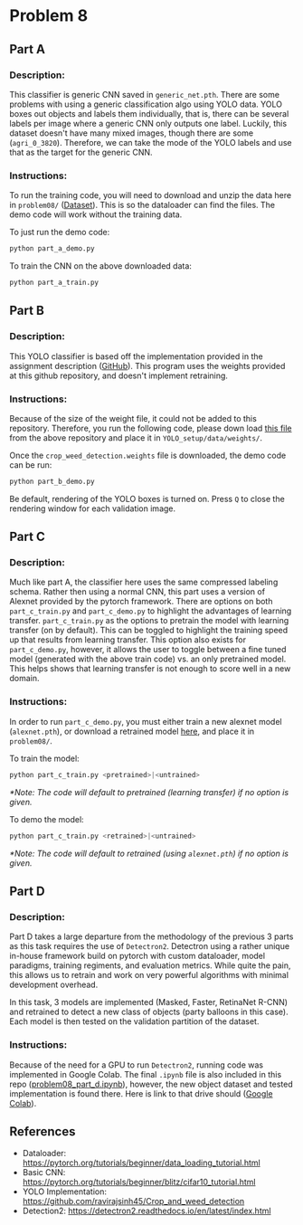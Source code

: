 # Problem 8

## Part A

### Description:
This classifier is generic CNN saved in `generic_net.pth`. There are some problems with using a generic classification algo using YOLO data. YOLO boxes out objects and labels them individually, that is, there can be several labels per image where a generic CNN only outputs one label. Luckily, this dataset doesn't have many mixed images, though there are some (`agri_0_3820`). Therefore, we can take the mode of the YOLO labels and use that as the target for the generic CNN. 


### Instructions:
To run the training code, you will need to download and unzip the data here in `problem08/` ([Dataset](https://www.kaggle.com/datasets/ravirajsinh45/crop-and-weed-detection-data-with-bounding-boxes/download?datasetVersionNumber=1)). This is so the dataloader can find the files. The demo code will work without the training data.

To just run the demo code:
```py
python part_a_demo.py
```
To train the CNN on the above downloaded data:
```py
python part_a_train.py
```

## Part B
### Description:
This YOLO classifier is based off the implementation provided in the assignment description ([GitHub](https://github.com/ravirajsinh45/Crop_and_weed_detection)). This program uses the weights provided at this github repository, and doesn't implement retraining.


### Instructions:
Because of the size of the weight file, it could not be added to this repository. Therefore, you run the following code, please down load [this file](https://drive.google.com/open?id=1-Aam2D-fqnwecbeHwa4rtzxtNjwcDkP6) from the above repository and place it in `YOLO_setup/data/weights/`.

Once the `crop_weed_detection.weights` file is downloaded, the demo code can be run:
```py
python part_b_demo.py
```
Be default, rendering of the YOLO boxes is turned on. Press `Q` to close the rendering window for each validation image.

## Part C
### Description:
Much like part A, the classifier here uses the same compressed labeling schema. Rather then using a normal CNN, this part uses a version of Alexnet provided by the pytorch framework. There are options on both `part_c_train.py` and `part_c_demo.py` to highlight the advantages of learning transfer. `part_c_train.py` as the options to pretrain the model with learning transfer (on by default). This can be toggled to highlight the training speed up that results from learning transfer. This option also exists for `part_c_demo.py`, however, it allows the user to toggle between a fine tuned model (generated with the above train code) vs. an only pretrained model. This helps shows that learning transfer is not enough to score well in a new domain.

### Instructions:
In order to run `part_c_demo.py`, you must either train a new alexnet model (`alexnet.pth`), or download a retrained model [here](https://drive.google.com/file/d/1MDoh_UsTUVMSJOI3n04t2-B-rYf5m3-r/view?usp=share_link), and place it in `problem08/`.

To train the model:
```py
python part_c_train.py <pretrained>|<untrained>
```
_*Note: The code will default to pretrained (learning transfer) if no option is given._

To demo the model:
```py
python part_c_train.py <retrained>|<untrained>
```
_*Note: The code will default to retrained (using `alexnet.pth`) if no option is given._

## Part D
### Description:
Part D takes a large departure from the methodology of the previous 3 parts as this task requires the use of `Detectron2`. Detectron using a rather unique in-house framework build on pytorch with custom dataloader, model paradigms,  training regiments, and evaluation metrics. While quite the pain, this allows us to retrain and work on very powerful algorithms with minimal development overhead.

In this task, 3 models are implemented (Masked, Faster, RetinaNet R-CNN) and retrained to detect a new class of objects (party balloons in this case). Each model is then tested on the validation partition of the dataset.


### Instructions:
Because of the need for a GPU to run `Detectron2`, running code was implemented in Google Colab. The final `.ipynb` file is also included in this repo ([problem08_part_d.ipynb](problem08_part_d.ipynb)), however, the new object dataset and tested implementation is found there. Here is link to that drive should ([Google Colab](https://drive.google.com/drive/folders/1y1VXsz2n4byxgcOcAXxnSQ0V1X1rgsS9?usp=sharing)).


## References
* Dataloader: https://pytorch.org/tutorials/beginner/data_loading_tutorial.html
* Basic CNN: https://pytorch.org/tutorials/beginner/blitz/cifar10_tutorial.html
* YOLO Implementation: https://github.com/ravirajsinh45/Crop_and_weed_detection
* Detection2: https://detectron2.readthedocs.io/en/latest/index.html
